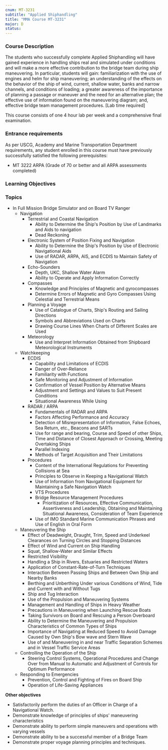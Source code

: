 ```yaml
---
cnum: MT-3231
subtitle: "Applied Shiphandling"
title: "MMA Course MT-3231"
major: D
status: 
---
```


### Course Description

The students who successfully complete Applied Shiphandling will have gained experience in handling ships real and simulated under conditions and will make a more effective contribution to the bridge team during ship maneuvering. In particular, students will gain: familiarization with the use of engines and helm for ship maneuvering; an understanding of the effects on the behavior of the ship of wind, current, shallow water, banks and narrow channels, and conditions of loading; a greater awareness of the importance of planning a passage or maneuver and the need for an alternative plan; the effective use of information found on the maneuvering diagram; and, effective bridge team management procedures. [Lab time required]

This course consists of one 4 hour lab per week and a comprehensive final examination.

### Entrance requirements

As per USCG, Academy and Marine Transportation Department requirements, any student enrolled in this course must have previously successfully satisfied the following prerequisites:


* MT 3222 ARPA (Grade of 70 or better and all ARPA assessments completed)

### Learning Objectives



### Topics

* In Full Mission Bridge Simulator and on Board TV Ranger
	* Navigation
		* Terrestrial and Coastal Navigation
			* Ability to Determine the Ship's Position by Use of Landmarks and Aids to navigation
			* Dead Reckoning
		* Electronic System of Position Fixing and Navigation
			* Ability to Determine the Ship's Position by Use of Electronic Navigational Aids
			* Use of RADAR, ARPA, AIS, and ECDIS to Maintain Safety of Navigation
		* Echo-Sounders
			* Depth, UKC, Shallow Water Alarm
			* Ability to Operate and Apply Information Correctly
		* Compasses
			* Knowledge and Principles of Magnetic and gyrocompasses
			* Determine Errors of Magnetic and Gyro Compasses Using Celestial and Terrestrial Means
		* Planning a Voyage
			* Use of Catalogue of Charts, Ship's Routing and Sailing Directions
			* Symbols and Abbreviations Used on Charts
			* Drawing Course Lines When Charts of Different Scales are Used
		* Meteorology
			* Use and Interpret Information Obtained from Shipboard Meteorological Instruments
	* Watchkeeping
		* ECDIS
			* Capability and Limitations of ECDIS
			* Danger of Over-Reliance
			* Familiarity with Functions
			* Safe Monitoring and Adjustment of Information
			* Confirmation of Vessel Position by Alternative Means
			* Adjustment and Settings and Values to Suit Present Conditions
			* Situational Awareness While Using
		* RADAR / ARPA
			* Fundamentals of RADAR and ARPA
			* Factors Affecting Performance and Accuracy
			* Detection of Misrepresentation of Information, False Echoes, Sea Return, etc., Beacons and SARTs
			* Use for range and bearing, Course and Speed of other Ships, Time and Distance of Closest Approach or Crossing, Meeting Overtaking Ships
			* Parallel Indexing
			* Methods of Target Acquisition and Their Limitations
		* Procedures
			* Content of the International Regulations for Preventing Collisions at Sea
			* Principles to Observe in Keeping a Navigational Watch
			* Use of Information from Navigational Equipment for Maintaining a Safe Navigation Watch
			* VTS Procedures
			* Bridge Resource Management Procedures
				* Prioritization of Resources, Effective Communication, Assertiveness and Leadership, Obtaining and Maintaining Situational Awareness, Consideration of Team Experience
			* Use of IMO Standard Marine Communication Phrases and Use of English in Oral Form
	* Maneuvering the Ship
		* Effect of Deadweight, Draught, Trim, Speed and Underkeel Clearances on Turning Circles and Stopping Distances
		* Effect of Wind and Current on Ship Handling
		* Squat, Shallow-Water and Similar Effects
		* Restricted Visibility
		* Handling a Ship in Rivers, Estuaries and Restricted Waters
		* Application of Constant-Rate-of-Turn Techniques
		* Interaction Between Passing Ships and Between Own Ship and Nearby Banks
		* Berthing and Unberthing Under various Conditions of Wind, Tide and Current with and Without Tugs
		* Ship and Tug Interaction
		* Use of the Propulsion and Maneuvering Systems
		* Management and Handling of Ships in Heavy Weather
		* Precautions in Maneuvering when Launching Rescue Boats
		* Taking Survivors on Board and Rescuing a Person Overboard
		* Ability to Determine the Maneuvering and Propulsion Characteristics of Common Types of Ships
		* Importance of Navigating at Reduced Speed to Avoid Damage Caused by Own Ship's Bow wave and Stern Wave
		* Use of and Maneuvering in and near Traffic Separation Schemes and in Vessel Traffic Service Areas
	* Controlling the Operation of the Ship
		* Steering Control Systems, Operational Procedures and Change Over from Manual to Automatic and Adjustment of Controls for Optimum Performance
	* Responding to Emergencies
		* Prevention, Control and Fighting of Fires on Board Ship
		* Operation of Life-Saving Appliances



**Other objectives**


* Satisfactorily perform the duties of an Officer in Charge of a Navigational Watch. 
* Demonstrate knowledge of principles of ships' maneuvering characteristics 
* Demonstrate ability to perform simple maneuvers and operations with varying vessels 
* Demonstrate ability to be a successful member of a Bridge Team
* Demonstrate proper voyage planning principles and techniques.



